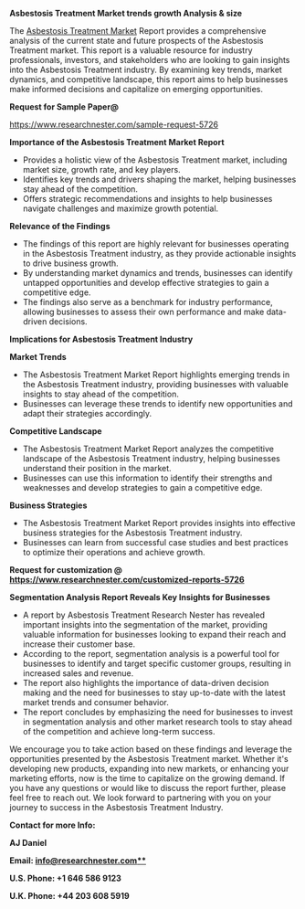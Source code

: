 ﻿<a name="_hlk167721000"></a>**Asbestosis Treatment Market trends growth Analysis & size**

The [Asbestosis Treatment Market](https://www.researchnester.com/reports/asbestosis-treatment-market/5726) Report provides a comprehensive analysis of the current state and future prospects of the Asbestosis Treatment market. This report is a valuable resource for industry professionals, investors, and stakeholders who are looking to gain insights into the Asbestosis Treatment industry. By examining key trends, market dynamics, and competitive landscape, this report aims to help businesses make informed decisions and capitalize on emerging opportunities.

**Request for Sample Paper@**

<https://www.researchnester.com/sample-request-5726>

**Importance of the Asbestosis Treatment Market Report**

- Provides a holistic view of the Asbestosis Treatment market, including market size, growth rate, and key players.
- Identifies key trends and drivers shaping the market, helping businesses stay ahead of the competition.
- Offers strategic recommendations and insights to help businesses navigate challenges and maximize growth potential.

**Relevance of the Findings**	

- The findings of this report are highly relevant for businesses operating in the Asbestosis Treatment industry, as they provide actionable insights to drive business growth.
- By understanding market dynamics and trends, businesses can identify untapped opportunities and develop effective strategies to gain a competitive edge.
- The findings also serve as a benchmark for industry performance, allowing businesses to assess their own performance and make data-driven decisions.

**Implications for Asbestosis Treatment  Industry**

**Market Trends**

- The Asbestosis Treatment Market Report highlights emerging trends in the Asbestosis Treatment industry, providing businesses with valuable insights to stay ahead of the competition.
- Businesses can leverage these trends to identify new opportunities and adapt their strategies accordingly.

**Competitive Landscape**

- The Asbestosis Treatment Market Report analyzes the competitive landscape of the Asbestosis Treatment industry, helping businesses understand their position in the market.
- Businesses can use this information to identify their strengths and weaknesses and develop strategies to gain a competitive edge.

**Business Strategies**

- The Asbestosis Treatment Market Report provides insights into effective business strategies for the Asbestosis Treatment industry.
- Businesses can learn from successful case studies and best practices to optimize their operations and achieve growth.

**Request for customization @ <https://www.researchnester.com/customized-reports-5726>**

**Segmentation Analysis Report Reveals Key Insights for Businesses**

- A report by Asbestosis Treatment Research Nester has revealed important insights into the segmentation of the market, providing valuable information for businesses looking to expand their reach and increase their customer base.
- According to the report, segmentation analysis is a powerful tool for businesses to identify and target specific customer groups, resulting in increased sales and revenue.
- The report also highlights the importance of data-driven decision making and the need for businesses to stay up-to-date with the latest market trends and consumer behavior.
- The report concludes by emphasizing the need for businesses to invest in segmentation analysis and other market research tools to stay ahead of the competition and achieve long-term success.

We encourage you to take action based on these findings and leverage the opportunities presented by the Asbestosis Treatment market. Whether it's developing new products, expanding into new markets, or enhancing your marketing efforts, now is the time to capitalize on the growing demand. If you have any questions or would like to discuss the report further, please feel free to reach out. We look forward to partnering with you on your journey to success in the Asbestosis Treatment Industry.

**Contact for more Info:**

**AJ Daniel**

**Email: [info@researchnester.com**](mailto:info@researchnester.com "mailto:info@researchnester.com")**

**U.S. Phone: +1 646 586 9123**

**U.K. Phone: +44 203 608 5919**



